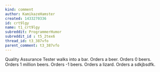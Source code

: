 ```yaml
---
kind: comment
author: KamikazeHamster
created: 1433270336
id: crt9lgy
name: t1_crt9lgy
subreddit: ProgrammerHumor
subreddit_id : t5_2tex6
thread_id: t3_387vfo
parent_comment: t3_387vfo
---
```


Quality Assurance Tester walks into a bar. Orders a beer. Orders 0 beers. Orders 1 million beers. Orders -1 beers. Orders a lizard.  Orders a sdkjbsdfk.
